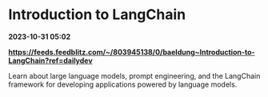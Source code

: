# Introduction to LangChain

**2023-10-31 05:02**

**https://feeds.feedblitz.com/~/803945138/0/baeldung~Introduction-to-LangChain?ref=dailydev**

Learn about large language models, prompt engineering, and the LangChain framework for developing applications powered by language models.